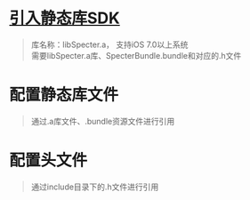 # [引入静态库SDK](staticlib/importlib.md)

> 库名称：libSpecter.a， 支持iOS 7.0以上系统  
> 需要libSpecter.a库、SpecterBundle.bundle和对应的.h文件

# 配置静态库文件
> 通过.a库文件、.bundle资源文件进行引用

# 配置头文件
> 通过include目录下的.h文件进行引用

